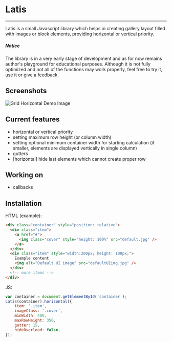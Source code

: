 # Latis
---
Latis is a small Javascript library which helps in creating gallery layout filled with images or block elements, providing horizontal or vertical priority.

##### Notice
The library is in a very early stage of development and as for now remains author's playground for educational purposes. Although it is not fully optimized and not all of the functions may work properly, feel free to try it, use it or give a feedback.

## Screenshots
![Grid Horizontal Demo Image](http://igor.migasiewicz.pl/jpg/gh_git1.jpg)

## Current features
- horizontal or vertical priority
- setting maximum row height (or column width)
- setting optional minimum container width for starting calculation (if smaller, elements are displayed vertically in single column)
- gutters
- [horizontal] hide last elements which cannot create proper row

## Working on
- callbacks

## Installation
HTML (example):
```html
<div class="container" style="position: relative">
  <div class="item">
    <a href="#">
      <img class="cover" style="height: 100%" src="default.jpg" />
    </a>
  </div>
  <div class="item" style="width:200px; height: 100px;">
    Example content
    <img alt="Default UI image" src="defaultUIimg.jpg" />
  </div>
  <!-- more items -->
</div>
```
JS:
```javascript
var container = document.getElementById('container');
Latis(container).horizontal({
	item: '.item',
	imageClass: '.cover',
	minWidth: 400,
	maxRowHeight: 350,
	gutter: 15,
	hideOverload: false,
});
```
